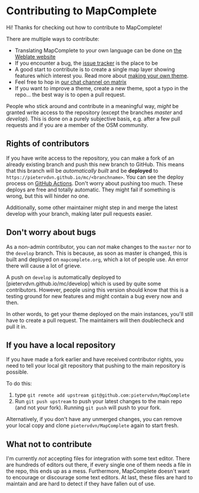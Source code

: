Contributing to MapComplete
===========================

Hi! Thanks for checking out how to contribute to MapComplete!

There are multiple ways to contribute:

- Translating MapComplete to your own language can be done
  on [the Weblate website](https://translate.mapcomplete.org/projects/mapcomplete/)
- If you encounter a bug, the [issue tracker](https://github.com/pietervdvn/MapComplete/issues) is the place to be
- A good start to contribute is to create a single map layer showing features which interest you. Read more about [making your own theme](/Docs/Making_Your_Own_Theme.md).
- Feel free to hop in [our chat channel on matrix](https://app.element.io/#/room/#MapComplete:matrix.org)
- If you want to improve a theme, create a new theme, spot a typo in the repo... the best way is to open a pull request. 

People who stick around and contribute in a meaningful way, _might_ be granted write access to the repository (except the branches *master* and *develop*). This is
done on a purely subjective basis, e.g. after a few pull requests and if you are a member of the OSM community.

Rights of contributors
-----------------------

If you have write access to the repository, you can make a fork of an already existing branch and push this new branch
to GitHub. This means that this branch will be _automatically built_ and be **deployed**
to `https://pietervdvn.github.io/mc/<branchname>`. You can see the deploy process
on [GitHub Actions](https://github.com/pietervdvn/MapComplete/actions). Don't worry about pushing too much. These
deploys are free and totally automatic. They might fail if something is wrong, but this will hinder no one.

Additionally, some other maintainer might step in and merge the latest develop with your branch, making later pull
requests easier.

Don't worry about bugs
----------------------

As a non-admin contributor, you can _not_ make changes to the `master` nor to the `develop` branch. This is because, as
soon as master is changed, this is built and deployed on `mapcomplete.org`, which a lot of people use. An error there
will cause a lot of grieve.

A push on `develop` is automatically deployed to [pietervdvn.github.io/mc/develop] which is used by quite some
contributors. However, people using this version should know that this is a testing ground for new features and might
contain a bug every now and then.

In other words, to get your theme deployed on the main instances, you'll still have to create a pull request. The
maintainers will then doublecheck and pull it in.

If you have a local repository
------------------------------

If you have made a fork earlier and have received contributor rights, you need to tell your local git repository that
pushing to the main repository is possible.

To do this:

1. type `git remote add upstream git@github.com:pietervdvn/MapComplete`
2. Run `git push upstream` to push your latest changes to the main repo (and not your fork). Running `git push` will
   push to your fork.

Alternatively, if you don't have any unmerged changes, you can remove your local copy and clone `pietervdvn/MapComplete`
again to start fresh.

What not to contribute
----------------------

I'm currently _not_ accepting files for integration with some text editor. There are hundreds of editors out there, if every single one of them needs a file in the repo, this ends up as a mess.
Furthermore, MapComplete doesn't want to encourage or discourage some text editors.
At last, these files are hard to maintain and are hard to detect if they have fallen out of use.

